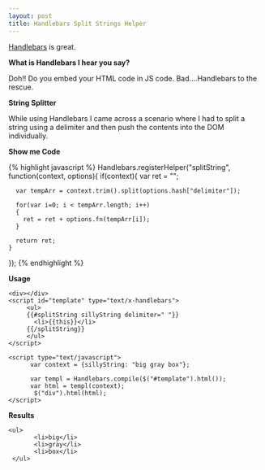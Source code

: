 ```yaml
---
layout: post
title: Handlebars Split Strings Helper
---
```


[Handlebars](http://handlebarsjs.com/) is great.

**What is Handlebars I hear you say?**

Doh!! Do you embed your HTML code in JS code. Bad….Handlebars to the rescue.

**String Splitter**

While using Handlebars I came across a scenario where I had to split a string using a delimiter and then push the contents into the DOM individually.

**Show me Code**

{% highlight javascript %}
Handlebars.registerHelper("splitString", function(context, options){
    if(context){
      var ret = "";
      
      var tempArr = context.trim().split(options.hash["delimiter"]);

      for(var i=0; i < tempArr.length; i++)
      {
        ret = ret + options.fn(tempArr[i]);
      }

      return ret;
    }
  });
{% endhighlight %}

**Usage**

~~~
<div></div>
<script id="template" type="text/x-handlebars">
     <ul>
     {{#splitString sillyString delimiter=" "}} 
       <li>{{this}}</li>
     {{/splitString}}
     </ul>
</script>

<script type="text/javascript">
      var context = {sillyString: "big gray box"};
  
      var templ = Handlebars.compile($("#template").html());
      var html = templ(context);
       $("div").html(html);
</script>
~~~

**Results**

~~~
<ul>
       <li>big</li>
       <li>gray</li>
       <li>box</li>
 </ul>
~~~
